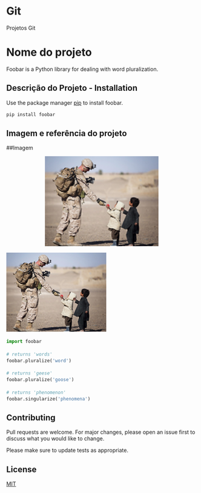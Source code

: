 # Git
Projetos Git
# Nome do projeto

Foobar is a Python library for dealing with word pluralization.

## Descrição do Projeto - Installation

Use the package manager [pip](https://pip.pypa.io/en/stable/) to install foobar.

```bash
pip install foobar
```

## Imagem e referência do projeto

##Imagem

<p align="center">
  <img src="https://github.com/Hudson9103/Git/blob/2a9d0bec25c2a0d05ff9b2f323057b9fef529d79/Projetos/imagens/imagem1.png" width="300" title="hover text">
</p>

![alt text](https://github.com/Hudson9103/Git/blob/2a9d0bec25c2a0d05ff9b2f323057b9fef529d79/Projetos/imagens/imagem1.png)


```python
import foobar

# returns 'words'
foobar.pluralize('word')

# returns 'geese'
foobar.pluralize('goose')

# returns 'phenomenon'
foobar.singularize('phenomena')
```

## Contributing
Pull requests are welcome. For major changes, please open an issue first to discuss what you would like to change.

Please make sure to update tests as appropriate.

## License
[MIT](https://choosealicense.com/licenses/mit/)
